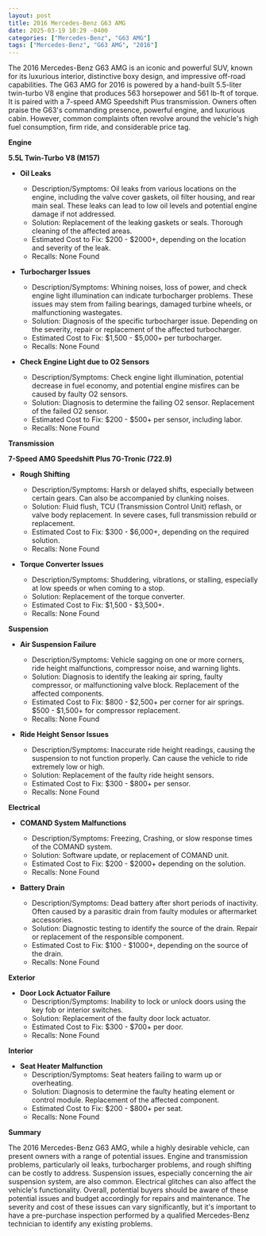 ```yaml
---
layout: post
title: 2016 Mercedes-Benz G63 AMG
date: 2025-03-19 10:29 -0400
categories: ["Mercedes-Benz", "G63 AMG"]
tags: ["Mercedes-Benz", "G63 AMG", "2016"]
---
```

The 2016 Mercedes-Benz G63 AMG is an iconic and powerful SUV, known for its luxurious interior, distinctive boxy design, and impressive off-road capabilities. The G63 AMG for 2016 is powered by a hand-built 5.5-liter twin-turbo V8 engine that produces 563 horsepower and 561 lb-ft of torque. It is paired with a 7-speed AMG Speedshift Plus transmission. Owners often praise the G63's commanding presence, powerful engine, and luxurious cabin. However, common complaints often revolve around the vehicle's high fuel consumption, firm ride, and considerable price tag.

**Engine**

**5.5L Twin-Turbo V8 (M157)**

*   **Oil Leaks**
    *   Description/Symptoms: Oil leaks from various locations on the engine, including the valve cover gaskets, oil filter housing, and rear main seal. These leaks can lead to low oil levels and potential engine damage if not addressed.
    *   Solution: Replacement of the leaking gaskets or seals. Thorough cleaning of the affected areas.
    *   Estimated Cost to Fix: $200 - $2000+, depending on the location and severity of the leak.
    *   Recalls: None Found

*   **Turbocharger Issues**
    *   Description/Symptoms: Whining noises, loss of power, and check engine light illumination can indicate turbocharger problems. These issues may stem from failing bearings, damaged turbine wheels, or malfunctioning wastegates.
    *   Solution: Diagnosis of the specific turbocharger issue. Depending on the severity, repair or replacement of the affected turbocharger.
    *   Estimated Cost to Fix: $1,500 - $5,000+ per turbocharger.
    *   Recalls: None Found

*   **Check Engine Light due to O2 Sensors**
    *   Description/Symptoms: Check engine light illumination, potential decrease in fuel economy, and potential engine misfires can be caused by faulty O2 sensors.
    *   Solution: Diagnosis to determine the failing O2 sensor. Replacement of the failed O2 sensor.
    *   Estimated Cost to Fix: $200 - $500+ per sensor, including labor.
    *   Recalls: None Found

**Transmission**

**7-Speed AMG Speedshift Plus 7G-Tronic (722.9)**

*   **Rough Shifting**
    *   Description/Symptoms: Harsh or delayed shifts, especially between certain gears. Can also be accompanied by clunking noises.
    *   Solution: Fluid flush, TCU (Transmission Control Unit) reflash, or valve body replacement. In severe cases, full transmission rebuild or replacement.
    *   Estimated Cost to Fix: $300 - $6,000+, depending on the required solution.
    *   Recalls: None Found

*   **Torque Converter Issues**
    *   Description/Symptoms: Shuddering, vibrations, or stalling, especially at low speeds or when coming to a stop.
    *   Solution: Replacement of the torque converter.
    *   Estimated Cost to Fix: $1,500 - $3,500+.
    *   Recalls: None Found

**Suspension**

*   **Air Suspension Failure**
    *   Description/Symptoms: Vehicle sagging on one or more corners, ride height malfunctions, compressor noise, and warning lights.
    *   Solution: Diagnosis to identify the leaking air spring, faulty compressor, or malfunctioning valve block. Replacement of the affected components.
    *   Estimated Cost to Fix: $800 - $2,500+ per corner for air springs. $500 - $1,500+ for compressor replacement.
    *   Recalls: None Found

*   **Ride Height Sensor Issues**
    *   Description/Symptoms: Inaccurate ride height readings, causing the suspension to not function properly. Can cause the vehicle to ride extremely low or high.
    *   Solution: Replacement of the faulty ride height sensors.
    *   Estimated Cost to Fix: $300 - $800+ per sensor.
    *   Recalls: None Found

**Electrical**

*   **COMAND System Malfunctions**
    *   Description/Symptoms: Freezing, Crashing, or slow response times of the COMAND system.
    *   Solution: Software update, or replacement of COMAND unit.
    *   Estimated Cost to Fix: $200 - $2000+ depending on the solution.
    *   Recalls: None Found

*   **Battery Drain**
    *   Description/Symptoms: Dead battery after short periods of inactivity. Often caused by a parasitic drain from faulty modules or aftermarket accessories.
    *   Solution: Diagnostic testing to identify the source of the drain. Repair or replacement of the responsible component.
    *   Estimated Cost to Fix: $100 - $1000+, depending on the source of the drain.
    *   Recalls: None Found

**Exterior**

*   **Door Lock Actuator Failure**
    *   Description/Symptoms: Inability to lock or unlock doors using the key fob or interior switches.
    *   Solution: Replacement of the faulty door lock actuator.
    *   Estimated Cost to Fix: $300 - $700+ per door.
    *   Recalls: None Found

**Interior**

*   **Seat Heater Malfunction**
    *   Description/Symptoms: Seat heaters failing to warm up or overheating.
    *   Solution: Diagnosis to determine the faulty heating element or control module. Replacement of the affected component.
    *   Estimated Cost to Fix: $200 - $800+ per seat.
    *   Recalls: None Found

**Summary**

The 2016 Mercedes-Benz G63 AMG, while a highly desirable vehicle, can present owners with a range of potential issues. Engine and transmission problems, particularly oil leaks, turbocharger problems, and rough shifting can be costly to address. Suspension issues, especially concerning the air suspension system, are also common. Electrical glitches can also affect the vehicle's functionality. Overall, potential buyers should be aware of these potential issues and budget accordingly for repairs and maintenance. The severity and cost of these issues can vary significantly, but it's important to have a pre-purchase inspection performed by a qualified Mercedes-Benz technician to identify any existing problems.

